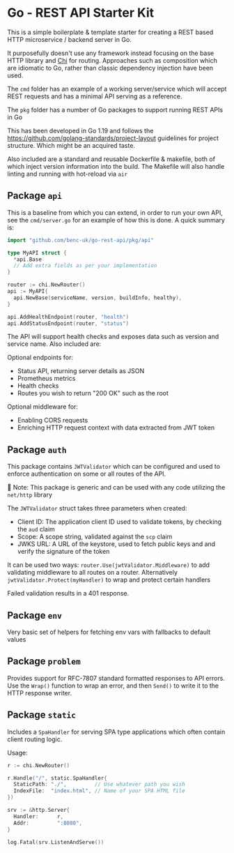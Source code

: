 # Go - REST API Starter Kit

This is a simple boilerplate & template starter for creating a REST based HTTP microservice / backend server in Go.

It purposefully doesn't use any framework instead focusing on the base HTTP library and [Chi](https://github.com/go-chi/chi) for routing. Approaches such as composition which are idiomatic to Go, rather than classic dependency injection have been used.

The `cmd` folder has an example of a working server/service which will accept REST requests and has a minimal API serving as a reference.

The `pkg` folder has a number of Go packages to support running REST APIs in Go

This has been developed in Go 1.19 and follows the https://github.com/golang-standards/project-layout guidelines for project structure. Which might be an acquired taste.

Also included are a standard and reusable Dockerfile & makefile, both of which inject version information into the build. The Makefile will also handle linting and running with hot-reload via `air`

## Package `api`

This is a baseline from which you can extend, in order to run your own API, see the `cmd/server.go` for an example of how this is done. A quick summary is:

```go
import "github.com/benc-uk/go-rest-api/pkg/api"

type MyAPI struct {
  *api.Base
  // Add extra fields as per your implementation
}

router := chi.NewRouter()
api := MyAPI{
  api.NewBase(serviceName, version, buildInfo, healthy),
}

api.AddHealthEndpoint(router, "health")
api.AddStatusEndpoint(router, "status")
```

The API will support health checks and exposes data such as version and service name. Also included are:

Optional endpoints for:

- Status API, returning server details as JSON
- Prometheus metrics
- Health checks
- Routes you wish to return "200 OK" such as the root

Optional middleware for:

- Enabling CORS requests
- Enriching HTTP request context with data extracted from JWT token

## Package `auth`

This package contains `JWTValidator` which can be configured and used to enforce authentication on some or all routes of the API.

📝 Note: This package is generic and can be used with any code utilizing the `net/http` library

The `JWTValidator` struct takes three parameters when created:

- Client ID: The application client ID used to validate tokens, by checking the `aud` claim
- Scope: A scope string, validated against the `scp` claim
- JWKS URL: A URL of the keystore, used to fetch public keys and and verify the signature of the token

It can be used two ways: `router.Use(jwtValidator.Middleware)` to add validating middleware to all routes on a router. Alternatively `jwtValidator.Protect(myHandler)` to wrap and protect certain handlers

Failed validation results in a 401 response.

## Package `env`

Very basic set of helpers for fetching env vars with fallbacks to default values

## Package `problem`

Provides support for RFC-7807 standard formatted responses to API errors. Use the `Wrap()` function to wrap an error, and then `Send()` to write it to the HTTP response writer.

## Package `static`

Includes a `SpaHandler` for serving SPA type applications which often contain client routing logic.

Usage:

```go
r := chi.NewRouter()

r.Handle("/", static.SpaHandler{
  StaticPath: "./",         // Use whatever path you wish
  IndexFile:  "index.html", // Name of your SPA HTML file
})

srv := &http.Server{
  Handler:      r,
  Addr:         ":8080",
}

log.Fatal(srv.ListenAndServe())
```
